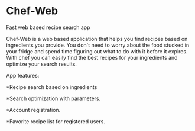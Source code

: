 # Chef-Web
Fast web based recipe search app

Chef-Web is a web based application that helps you find recipes based on ingredients you provide. You don't need to worry about the food stucked in your fridge and spend time figuring out what to do with it before it expires. With chef you can easily find the best recipes for your ingredients and optimize your search results.

App features:

*Recipe search based on ingredients

*Search optimization with parameters.

*Account registration.

*Favorite recipe list for registered users.
